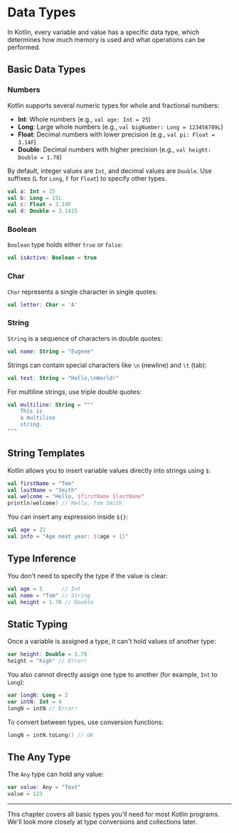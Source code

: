 # Data Types

In Kotlin, every variable and value has a specific data type, which determines how much memory is used and what operations can be performed.

## Basic Data Types

### Numbers

Kotlin supports several numeric types for whole and fractional numbers:

- **Int**: Whole numbers (e.g., `val age: Int = 25`)
- **Long**: Large whole numbers (e.g., `val bigNumber: Long = 123456789L`)
- **Float**: Decimal numbers with lower precision (e.g., `val pi: Float = 3.14F`)
- **Double**: Decimal numbers with higher precision (e.g., `val height: Double = 1.78`)

By default, integer values are `Int`, and decimal values are `Double`. Use suffixes (`L` for `Long`, `F` for `Float`) to specify other types.

```kotlin
val a: Int = 15
val b: Long = 15L
val c: Float = 3.14F
val d: Double = 3.1415
```

### Boolean

`Boolean` type holds either `true` or `false`:

```kotlin
val isActive: Boolean = true
```

### Char

`Char` represents a single character in single quotes:

```kotlin
val letter: Char = 'A'
```

### String

`String` is a sequence of characters in double quotes:

```kotlin
val name: String = "Eugene"
```

Strings can contain special characters like `\n` (newline) and `\t` (tab):

```kotlin
val text: String = "Hello,\nWorld!"
```

For multiline strings, use triple double quotes:

```kotlin
val multiline: String = """
    This is
    a multiline
    string.
"""
```

## String Templates

Kotlin allows you to insert variable values directly into strings using `$`:

```kotlin
val firstName = "Tom"
val lastName = "Smith"
val welcome = "Hello, $firstName $lastName"
println(welcome) // Hello, Tom Smith
```

You can insert any expression inside `${}`:

```kotlin
val age = 22
val info = "Age next year: ${age + 1}"
```

## Type Inference

You don't need to specify the type if the value is clear:

```kotlin
val age = 5      // Int
val name = "Tom" // String
val height = 1.78 // Double
```

## Static Typing

Once a variable is assigned a type, it can't hold values of another type:

```kotlin
var height: Double = 1.78
height = "high" // Error!
```

You also cannot directly assign one type to another (for example, `Int` to `Long`):

```kotlin
var longN: Long = 2
var intN: Int = 4
longN = intN // Error!
```

To convert between types, use conversion functions:

```kotlin
longN = intN.toLong() // OK
```

## The Any Type

The `Any` type can hold any value:

```kotlin
var value: Any = "Text"
value = 123
```

---

This chapter covers all basic types you'll need for most Kotlin programs. We'll look more closely at type conversions and collections later.
